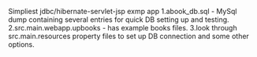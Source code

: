 Simpliest jdbc/hibernate-servlet-jsp exmp app
1.abook_db.sql - MySql dump containing several entries for quick DB setting up and testing.
2.src.main.webapp.upbooks - has example books files.
3.look through src.main.resources property files to set up DB connection and some other options.

